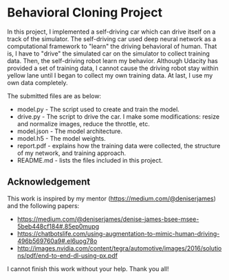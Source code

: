 # Behavioral Cloning Project

In this project, I implemented a self-driving car which can drive itself on a track of the simulator. The self-driving car used deep neural network as a computational framework to "learn" the driving behavioral of human. That is, I have to "drive" the simulated car on the simulator to collect training data. Then, the self-driving robot learn my behavior. Although Udacity has provided a set of training data, I cannot cause the driving robot stay within yellow lane until I began to collect my own training data. At last, I use my own data completely.

The submitted files are as below:

* model.py - The script used to create and train the model.
* drive.py - The script to drive the car. I make some modifications: resize and normalize images, reduce the throttle, etc. 
* model.json - The model architecture.
* model.h5 - The model weights.
* report.pdf - explains how the training data were collected, the structure of my network, and training approach.
* README.md - lists the files included in this project.



## Acknowledgement

This work is inspired by my mentor (https://medium.com/@deniserjames) and the following papers:
* https://medium.com/@deniserjames/denise-james-bsee-msee-5beb448cf184#.85ep0mupg
* https://chatbotslife.com/using-augmentation-to-mimic-human-driving-496b569760a9#.el6uog78o
* http://images.nvidia.com/content/tegra/automotive/images/2016/solutions/pdf/end-to-end-dl-using-px.pdf

I cannot finish this work without your help.
Thank you all!

